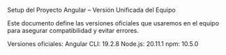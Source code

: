 Setup del Proyecto Angular – Versión Unificada del Equipo

Este documento define las versiones oficiales que usaremos en el equipo para asegurar compatibilidad y evitar errores.

Versiones oficiales:
Angular CLI: 19.2.8
Node.js: 20.11.1
npm: 10.5.0
